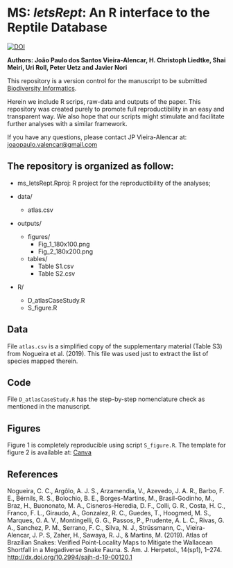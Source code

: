 
# MS: *letsRept*: An R interface to the Reptile Database

[![DOI](https://zenodo.org/badge/DOI/10.5281/zenodo.16895979.svg)](https://doi.org/10.5281/zenodo.16895979)

**Authors: João Paulo dos Santos Vieira-Alencar, H. Christoph Liedtke, Shai Meiri, Uri Roll, Peter Uetz and Javier Nori**

This repository is a version control for the manuscript to be submitted [Biodiversity Informatics](https://journals.ku.edu/jbi).

Herein we include R scrips, raw-data and outputs of the paper. This repository was created purely to promote full reproductibility in an easy and transparent way. We also hope that our scripts might stimulate and facilitate further analyses with a similar framework.

If you have any questions, please contact JP Vieira-Alencar at: joaopaulo.valencar@gmail.com

## The repository is organized as follow:
  - ms_letsRept.Rproj: R project for the reproductibility of the analyses;
  - data/
      - atlas.csv

  - outputs/
    - figures/
      - Fig_1_180x100.png
      - Fig_2_180x200.png
    - tables/
      - Table S1.csv
      - Table S2.csv

  - R/
    - D_atlasCaseStudy.R
    - S_figure.R

## Data

File `atlas.csv` is a simplified copy of the supplementary material (Table S3) from Nogueira et al. (2019). This file was used just to extract the list of species mapped therein.

## Code

File `D_atlasCaseStudy.R` has the step-by-step nomenclature check as mentioned in the manuscript.

## Figures

Figure 1 is completely reproducible using script `S_figure.R`. The template for figure 2 is available at: [Canva](https://www.canva.com/design/DAGvyZg7ejA/22wiiUURCI9G35vC-eYHrA/edit?utm_content=DAGvyZg7ejA&utm_campaign=designshare&utm_medium=link2&utm_source=sharebutton)

## References
Nogueira, C. C., Argôlo, A. J. S., Arzamendia, V., Azevedo, J. A. R.,
Barbo, F. E., Bérnils, R. S., Bolochio, B. E., Borges-Martins, M., Brasil-Godinho, M.,
Braz, H., Buononato, M. A., Cisneros-Heredia, D. F., Colli, G. R., Costa, H. C.,
Franco, F. L., Giraudo, A., Gonzalez, R. C., Guedes, T., Hoogmed, M. S.,
Marques, O. A. V., Montingelli, G. G., Passos, P., Prudente, A. L. C., Rivas, G. A.,
Sanchez, P. M., Serrano, F. C., Silva, N. J., Strüssmann, C., Vieira-Alencar, J. P. S,
Zaher, H., Sawaya, R. J., & Martins, M. (2019). Atlas of Brazilian Snakes: Verified Point-Locality Maps to Mitigate the Wallacean Shortfall in a Megadiverse Snake Fauna. S. Am. J. Herpetol., 14(sp1), 1–274. <http://dx.doi.org/10.2994/sajh-d-19-00120.1>
